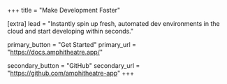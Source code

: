 +++
title = "Make Development Faster"

[extra]
lead = "Instantly spin up fresh, automated dev environments in the cloud and start developing within seconds."

primary_button = "Get Started"
primary_url = "https://docs.amphitheatre.app/"

secondary_button = "GitHub"
secondary_url = "https://github.com/amphitheatre-app"
+++
